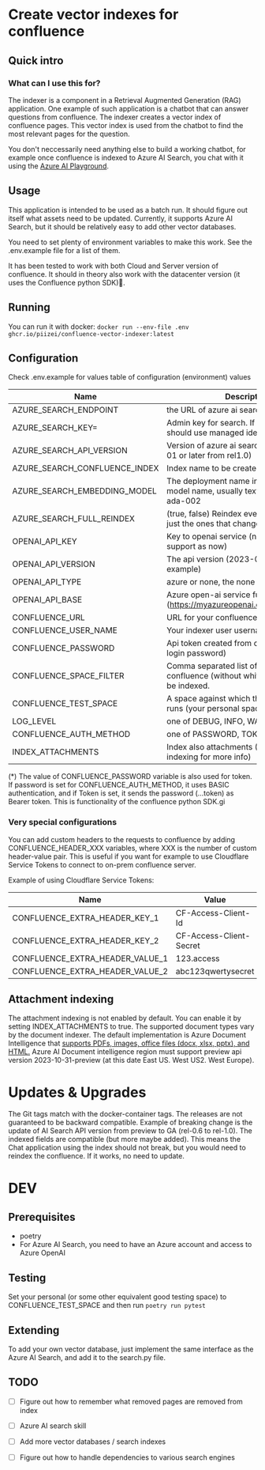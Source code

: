 # Create vector indexes for confluence

## Quick intro

### What can I use this for?

The indexer is a component in a Retrieval Augmented Generation (RAG) application. One example of such application is a chatbot that can answer questions from confluence.
The indexer creates a vector index of confluence pages. This vector index is used from the chatbot to find the most relevant pages for the question.

You don't neccessarily need anything else to build a working chatbot, for example once confluence is indexed to Azure AI Search, you chat with it using the [Azure AI Playground](https://learn.microsoft.com/en-us/azure/ai-services/openai/use-your-data-quickstart?tabs=command-line%2Cpython&pivots=programming-language-studio#chat-playground).

## Usage
This application is intended to be used as a batch run. It should figure out itself what assets need to be updated.
Currently, it supports Azure AI Search, but it should be relatively easy to add other vector databases.

You need to set plenty of environment variables to make this work. See the .env.example file for a list of them.

It has been tested to work with both Cloud and Server version of confluence. It should in theory also work with the datacenter version (it uses the Confluence python SDK)🤞.

## Running
You can run it with docker:
`docker run --env-file .env ghcr.io/piizei/confluence-vector-indexer:latest`

## Configuration
Check .env.example for values
table of configuration (environment) values

| Name                          | Description                                                                              | Default                |
|-------------------------------|------------------------------------------------------------------------------------------|------------------------|
| AZURE_SEARCH_ENDPOINT         | the URL of azure ai search                                                               |                        |
| AZURE_SEARCH_KEY=             | Admin key for search. If not specified, should use managed identity.                     |                        |
| AZURE_SEARCH_API_VERSION      | Version of azure ai search api (2023-11-01 or later from rel1.0)                         | 2023-11-01             |
| AZURE_SEARCH_CONFLUENCE_INDEX | Index name to be created for confluence.                                                 | confluence             |
| AZURE_SEARCH_EMBEDDING_MODEL  | The deployment name in Azure OpenAi or model name, usually text-embedding-ada-002        | text-embedding-ada-002 |
| AZURE_SEARCH_FULL_REINDEX     | (true, false) Reindex every page (normally just the ones that changed after last index)  | false                  |
| OPENAI_API_KEY                | Key to openai service (no managed identity support as now)                               |                        |
| OPENAI_API_VERSION            | The api version (2023-05-15 for example)                                                 |                        |
| OPENAI_API_TYPE               | azure or none, the none is not tested.                                                   |                        |
| OPENAI_API_BASE               | Azure open-ai service full url (https://myazureopenai.openai.azure.com/)                 |                        |
| CONFLUENCE_URL                | URL for your confluence cloud instance.                                                  |                        |
| CONFLUENCE_USER_NAME          | Your indexer user username                                                               |                        |
| CONFLUENCE_PASSWORD           | Api token created from confluence (not login password)                                   |                        |
| CONFLUENCE_SPACE_FILTER       | Comma separated list of Spaces in confluence (without whitespaces) that will be indexed. |                        |
| CONFLUENCE_TEST_SPACE         | A space against which the integration test runs (your personal space for example)        |                        |
| LOG_LEVEL                     | one of DEBUG, INFO, WARNING                                                              | WARNING                |
| CONFLUENCE_AUTH_METHOD        | one of PASSWORD, TOKEN(*)                                                                | PASSWORD               |
| INDEX_ATTACHMENTS             | Index also attachments (See attachment indexing for more info)                           | false                  |

(*) The value of CONFLUENCE_PASSWORD variable is also used for token. 
If password is set for CONFLUENCE_AUTH_METHOD, it uses BASIC authentication, and if Token is set, it sends the password (...token) as Bearer token.
This is functionality of the confluence python SDK.gi

### Very special configurations
You can add custom headers to the requests to confluence by adding CONFLUENCE_HEADER_XXX variables, where XXX is the number of custom header-value pair.
This is useful if you want for example to use Cloudflare Service Tokens to connect to on-prem confluence server.

Example of using Cloudflare Service Tokens:

| Name                            | Value                   |
|---------------------------------|-------------------------|
| CONFLUENCE_EXTRA_HEADER_KEY_1   | CF-Access-Client-Id     | 
| CONFLUENCE_EXTRA_HEADER_KEY_2   | CF-Access-Client-Secret | 
| CONFLUENCE_EXTRA_HEADER_VALUE_1 | 123.access              |                                                       | 
| CONFLUENCE_EXTRA_HEADER_VALUE_2 | abc123qwertysecret      |

## Attachment indexing
The attachment indexing is not enabled by default. You can enable it by setting INDEX_ATTACHMENTS to true.
The supported document types vary by the document indexer. The default implementation is Azure Document Intelligence that [supports PDFs, images, office files (docx, xlsx, pptx), and HTML.](https://learn.microsoft.com/en-us/azure/ai-services/document-intelligence/concept-retrieval-augumented-generation?view=doc-intel-4.0.0)
Azure AI Document intelligence region must support preview api version 2023-10-31-preview (at this date East US. West US2. West Europe).

# Updates & Upgrades
The Git tags match with the docker-container tags. The releases are not guaranteed to be backward compatible.
Example of breaking change is the update of AI Search API version from preview to GA (rel-0.6 to rel-1.0).
The indexed fields are compatible (but more maybe added). This means the Chat application using the index should not break,
but you would need to reindex the confluence. If it works, no need to update.

# DEV
## Prerequisites
- poetry
- For Azure AI Search, you need to have an Azure account and access to Azure OpenAI

## Testing
Set your personal (or some other equivalent good testing space) to CONFLUENCE_TEST_SPACE and then run
`poetry run pytest`

## Extending
To add your own vector database, just implement the same interface as the Azure AI Search,
and add it to the search.py file.

## TODO
- [ ] Figure out how to remember what removed pages are removed from index
- [ ] Azure AI search skill
- [ ] Add more vector databases / search indexes
- [ ] Figure out how to handle dependencies to various search engines

